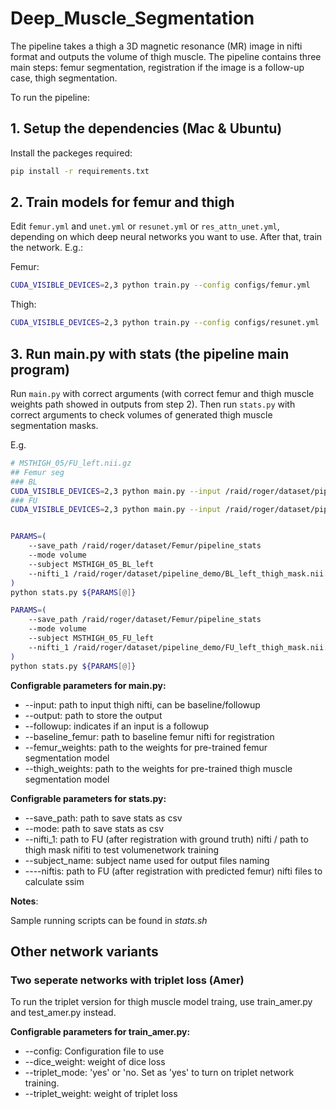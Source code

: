# Deep_Muscle_Segmentation

The pipeline takes a thigh a 3D magnetic resonance (MR) image in nifti format and outputs the volume of thigh muscle. The pipeline contains three main steps: femur segmentation, registration if the image is a follow-up case, thigh segmentation.

To run the pipeline:

## 1. Setup the dependencies (Mac & Ubuntu)

Install the packeges required:

```bash
pip install -r requirements.txt
```

## 2. Train models for femur and thigh

Edit `femur.yml` and `unet.yml` or `resunet.yml` or `res_attn_unet.yml`, depending on which deep neural networks you want to use. After that, train the network. E.g.:

Femur:
```bash
CUDA_VISIBLE_DEVICES=2,3 python train.py --config configs/femur.yml
```

Thigh:

```bash
CUDA_VISIBLE_DEVICES=2,3 python train.py --config configs/resunet.yml
```

## 3. Run main.py with stats (the pipeline main program)

Run `main.py` with correct arguments (with correct femur and thigh muscle weights path showed in outputs from step 2). Then run `stats.py` with correct arguments to check volumes of generated thigh muscle segmentation masks.

E.g.

```bash
# MSTHIGH_05/FU_left.nii.gz
## Femur seg
### BL
CUDA_VISIBLE_DEVICES=2,3 python main.py --input /raid/roger/dataset/pipeline_demo/BL_left.nii.gz --output /raid/roger/dataset/pipeline_demo/
### FU
CUDA_VISIBLE_DEVICES=2,3 python main.py --input /raid/roger/dataset/pipeline_demo/FU_left.nii.gz --output /raid/roger/dataset/pipeline_demo/ --followup --baseline_femur /raid/roger/dataset/pipeline_demo/BL_left_femur_mask.nii.gz


PARAMS=(
    --save_path /raid/roger/dataset/Femur/pipeline_stats
    --mode volume
    --subject MSTHIGH_05_BL_left
    --nifti_1 /raid/roger/dataset/pipeline_demo/BL_left_thigh_mask.nii.gz
)
python stats.py ${PARAMS[@]}

PARAMS=(
    --save_path /raid/roger/dataset/Femur/pipeline_stats
    --mode volume
    --subject MSTHIGH_05_FU_left
    --nifti_1 /raid/roger/dataset/pipeline_demo/FU_left_thigh_mask.nii.gz
)
python stats.py ${PARAMS[@]}
```

**Configrable parameters for main.py:**

- --input: path to input thigh nifti, can be baseline/followup
- --output: path to store the output
- --followup: indicates if an input is a followup
- --baseline_femur: path to baseline femur nifti for registration
- --femur_weights: path to the weights for pre-trained femur segmentation model
- --thigh_weights: path to the weights for pre-trained thigh muscle segmentation model

**Configrable parameters for stats.py:**

- --save_path: path to save stats as csv
- --mode: path to save stats as csv
- --nifti_1: path to FU (after registration with ground truth) nifti / path to thigh mask nifiti to test volumenetwork training
- --subject_name: subject name used for output files naming
- ----niftis: path to FU (after registration with predicted femur) nifti files to calculate ssim

**Notes**:

Sample running scripts can be found in *stats.sh*

## Other network variants

### Two seperate networks with triplet loss (Amer)

To run the triplet version for thigh muscle model traing, use train_amer.py and test_amer.py instead.

**Configrable parameters for train_amer.py:**

- --config: Configuration file to use
- --dice_weight: weight of dice loss
- --triplet_mode: 'yes' or 'no. Set as 'yes' to turn on triplet network training.
- --triplet_weight: weight of triplet loss
